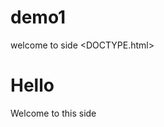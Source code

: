 # demo1
welcome to side
<DOCTYPE.html>
	<html>
		<head>
			<title>Simple Website</title>
		</head>
		<body>
			<h1>Hello </h1>
			<p>Welcome to this side</p>
		</body>
	</html>
